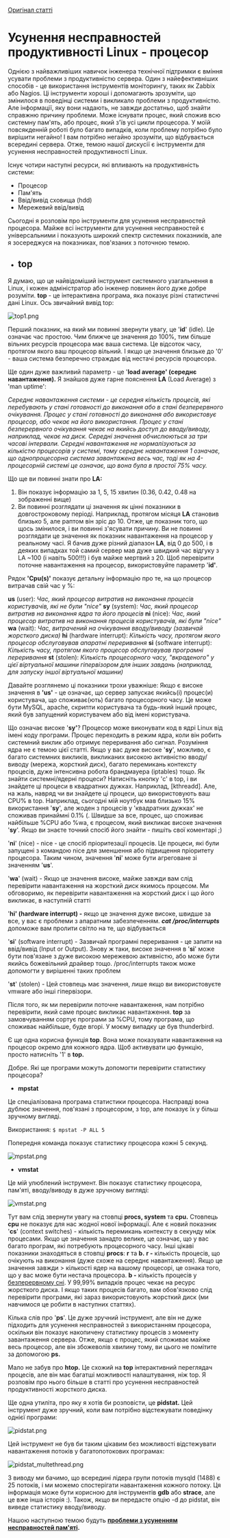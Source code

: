 [Оригінал статті](https://shandrz.blogspot.com/2012/10/linux-performance-troubleshooting-cpu.html)

# Усунення несправностей продуктивності Linux - процесор

Однією з найважливіших навичок інженера технічної підтримки є вміння усувати проблеми з продуктивністю сервера. Один з найефективніших способів - це використання інструментів моніторингу, таких як Zabbix або Nagios. Ці інструменти хороші і допомагають зрозуміти, що змінилося в поведінці системи і викликало проблеми з продуктивністю. Але інформації, яку вони надають, не завжди достатньо, щоб знайти справжню причину проблеми. Може існувати процес, який спожив всю системну пам'ять, або процес, який з'їв усі цикли процесора. У моїй повсякденній роботі було багато випадків, коли проблему потрібно було вирішити негайно! І вам потрібно негайно зрозуміти, що відбувається всередині сервера. Отже, темою нашої дискусії є інструменти для усунення несправностей продуктивності Linux.

Існує чотири наступні ресурси, які впливають на продуктивність системи:

*   Процесор
*   Пам'ять
*   Ввід/вивід сховища (hdd)
*   Мережевий ввід/вивід

Сьогодні я розповім про інструменти для усунення несправностей процесора. Майже всі інструменти для усунення несправностей є універсальними і показують широкий спектр системних показників, але я зосереджуся на показниках, пов'язаних з поточною темою.

*   ## top

Я думаю, що це найвідоміший інструмент системного узагальнення в Linux, і кожен адміністратор або інженер повинен його дуже добре розуміти. **top** - це інтерактивна програма, яка показує різні статистичні дані Linux. Ось звичайний вивід top:

![top1.png](media/top1.png)

Перший показник, на який ми повинні звернути увагу, це '**id**' (idle). Це означає час простою. Чим ближче це значення до 100%, тим більше вільних ресурсів процесора має ваша система. Це відсоток часу, протягом якого ваш процесор вільний. І якщо це значення близьке до '0' - ваша система безперечно страждає від нестачі ресурсів процесора.

Ще один дуже важливий параметр - це '**load average' (середнє навантаження).** Я знайшов дуже гарне пояснення **LA** (Load Average) з 'man uptime':

_Середнє навантаження системи - це середня кількість процесів, які перебувають у стані готовності до виконання або в стані безперервного очікування. Процес у стані готовності до виконання або використовує процесор, або чекає на його використання. Процес у стані безперервного очікування чекає на якийсь доступ до вводу/виводу, наприклад, чекає на диск. Середні значення обчислюються за три часові інтервали. Середні навантаження не нормалізуються за кількістю процесорів у системі, тому середнє навантаження 1 означає, що однопроцесорна система завантажена весь час, тоді як на 4-процесорній системі це означає, що вона була в простої 75% часу._

Що ще ви повинні знати про **LA:**

1.  Він показує інформацію за 1, 5, 15 хвилин (0.36, 0.42, 0.48 на зображенні вище)
2.  Ви повинні розглядати ці значення як цінні показники в довгостроковому періоді. Наприклад, протягом місяця **LA** становив близько 5, але раптом він зріс до 10. Отже, це показник того, що щось змінилося, і ви повинні з'ясувати причину. Ви не повинні розглядати це значення як показник навантаження на процесор у реальному часі. Я бачив дуже різний діапазон **LA**, від 0 до 500, і в деяких випадках той самий сервер мав дуже швидкий час відгуку з LA ~100 (і навіть 500!!!) і був майже мертвий з 20. Щоб перевірити поточне навантаження на процесор, використовуйте параметр '**id'**.

Рядок **'Cpu(s)'** показує детальну інформацію про те, на що процесор витрачав свій час у %:

**us** (user): _Час, який процесор витратив на виконання процесів користувачів, які не були "nice"_
**sy** (system): _Час, який процесор витратив на виконання ядра та його процесів_
**ni** (nice): _Час, який процесор витратив на виконання процесів користувачів, які були "nice"_
**wa** (wait): _Час, витрачений на очікування вводу/виводу (зазвичай жорсткого диска)_
**hi** (hardware interrupt): _Кількість часу, протягом якого процесор обслуговував апаратні переривання_
**si** (software interrupt): _Кількість часу, протягом якого процесор обслуговував програмні переривання_
**st** (stolen): _Кількість процесорного часу, "вкраденого" у цієї віртуальної машини гіпервізором для інших завдань (наприклад, для запуску іншої віртуальної машини)_

Давайте розглянемо ці показники трохи уважніше:
Якщо є високе значення в **'us'** - це означає, що сервер запускає якийсь(і) процес(и) користувача, що споживає(ють) багато процесорного часу. Це може бути MySQL, apache, скрипти користувача та будь-який інший процес, який був запущений користувачем або від імені користувача.

Що означає високе '**sy'**? Процесор може виконувати код в ядрі Linux від імені коду програми. Процес переходить в режим ядра, коли він робить системний виклик або отримує переривання або сигнал. Розуміння ядра не є темою цієї статті. Якщо у вас дуже високе '**sy**', можливо, є багато системних викликів, викликаних високою активністю вводу/виводу (мережа, жорсткий диск), багато перемикань контексту процесів, дуже інтенсивна робота брандмауера (iptables) тощо.
Як знайти системні/ядерні процеси? Натисніть кнопку 'c' в top, і ви знайдете ці процеси в квадратних дужках. Наприклад, [kthreadd]. Але, на жаль, навряд чи ви знайдете ці процеси, що використовують ваш CPU% в top. Наприклад, сьогодні мій ноутбук мав близько 15% використання '**sy**', але жоден з процесів у 'квадратних дужках' не споживав принаймні 0.1% (. Швидше за все, процес, що споживає найбільше %CPU або %wa, є процесом, який викликає високе значення '**sy**'. Якщо ви знаєте точний спосіб його знайти - пишіть свої коментарі ;)

'**ni**' (nice) - nice - це спосіб пріоритезації процесів. Це процеси, які були запущені з командою nice для зменшення або підвищення пріоритету процесора. Таким чином, значення '**ni**' може бути агреговане зі значенням '**us**'.

'**wa**' (wait) - Якщо це значення високе, майже завжди вам слід перевірити навантаження на жорсткий диск якимось процесом. Ми обговоримо, як перевірити навантаження на жорсткий диск і що його викликає, в наступній статті

'**hi' (hardware interrupt) -** якщо це значення дуже високе, швидше за все, у вас є проблеми з апаратним забезпеченням. _**cat /proc/interrupts**_ допоможе вам пролити світло на те, що відбувається

'**si**' (software interrupt) - Зазвичай програмні переривання - це запити на ввід/вивід (Input or Output). Знову ж таки, високе значення в '**si**' може бути пов'язане з дуже високою мережевою активністю, або може бути якийсь божевільний драйвер тощо. /proc/interrupts також може допомогти у вирішенні таких проблем

'**st**' (stolen) - Цей стовпець має значення, лише якщо ви використовуєте vmware або інші гіпервізори.

Після того, як ми перевірили поточне навантаження, нам потрібно перевірити, який саме процес викликає навантаження. **top** за замовчуванням сортує програми за %CPU, тому програма, що споживає найбільше, буде вгорі. У моєму випадку це був thunderbird.

Є ще одна корисна функція **top**. Вона може показувати навантаження на процесор окремо для кожного ядра. Щоб активувати цю функцію, просто натисніть '1' в **top.**

Добре. Які ще програми можуть допомогти перевірити статистику процесора?

*   **mpstat**

Це спеціалізована програма статистики процесора. Насправді вона дублює значення, пов'язані з процесором, з top, але показує їх у більш зручному вигляді.

Використання:
`$ mpstat -P ALL 5`

Попередня команда показує статистику процесора кожні 5 секунд.

![mpstat.png](media/mpstat.png)

*   **vmstat**

Це мій улюблений інструмент. Він показує статистику процесора, пам'яті, вводу/виводу в дуже зручному вигляді:

![vmstat.png](media/vmstat.png)

Тут вам слід звернути увагу на стовпці **procs, system** та **cpu.**
Стовпець **cpu** не показує для нас жодної нової інформації. Але є новий показник '**cs**' (context switches) - кількість перемикань контексту в секунду між процесами. Якщо це значення занадто велике, це означає, що у вас багато програм, які потребують процесорного часу. Інші цікаві показники знаходяться в стовпці **procs**: **r** та **b.**
**r -** кількість процесів, що очікують на виконання (дуже схоже на середнє навантаження). Якщо це значення завжди > кількості ядер на вашому процесорі, це ознака того, що у вас може бути нестача процесора.
**b -** кількість процесів у [безперервному сні](http://stackoverflow.com/questions/223644/what-is-an-uninterruptable-process). У 99,99% випадків процес чекає на ресурс жорсткого диска. І якщо таких процесів багато, вам обов'язково слід перевірити програми, які зараз використовують жорсткий диск (ми навчимося це робити в наступних статтях).

Кілька слів про '**ps**'. Це дуже зручний інструмент, але він не дуже підходить для усунення несправностей з використанням процесора, оскільки він показує накопичену статистику процесів з моменту завантаження сервера. Отже, якщо є процес, який споживає майже весь процесор, але він збожеволів хвилину тому, ви цього не помітите за допомогою **ps.**

Мало не забув про **htop.** Це схожий на **top** інтерактивний переглядач процесів, але він має багатші можливості налаштування, ніж top. Я розповім про нього більше в статті про усунення несправностей продуктивності жорсткого диска.

Ще одна утиліта, про яку я хотів би розповісти, це **pidstat.** Цей інструмент дуже зручний, коли вам потрібно відстежувати поведінку однієї програми:

![pidstat.png](media/pidstat.png)

Цей інструмент не був би таким цікавим без можливості відстежувати навантаження потоків у багатопотокових програмах:

![pidstat_multethread.png](media/pidstat_multethread.png)

З виводу ми бачимо, що всередині лідера групи потоків mysqld (1488) є 25 потоків, і ми можемо спостерігати навантаження кожного потоку. Ця інформація може бути корисною для інструментів **gdb** або **strace**, але це вже інша історія :). Також, якщо ви передасте опцію -d до pidstat, він виведе статистику вводу/виводу.

Нашою наступною темою будуть **[проблеми з усуненням несправностей пам'яті](http://shandrz.blogspot.com/2012/11/linux-performance-troubleshooting-memory.html).**

